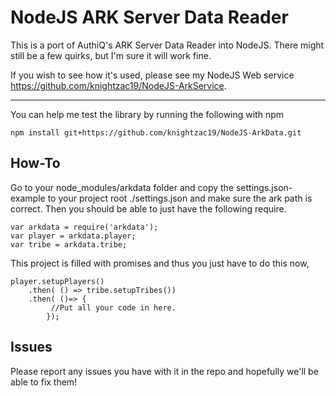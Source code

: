 # NodeJS ARK Server Data Reader

This is a port of AuthiQ's ARK Server Data Reader into NodeJS. There might still be a few quirks, but I'm sure it will work fine.

If you wish to see how it's used, please see my NodeJS Web service https://github.com/knightzac19/NodeJS-ArkService.

----
You can help me test the library by running the following with npm

```npm install git+https://github.com/knightzac19/NodeJS-ArkData.git```

## How-To

Go to your node_modules/arkdata folder and copy the settings.json-example to your project root ./settings.json and make sure the ark path is correct.
Then you should be able to just have the following require.

```
var arkdata = require('arkdata');
var player = arkdata.player;
var tribe = arkdata.tribe;
```

This project is filled with promises and thus you just have to do this now,

```
player.setupPlayers()
	.then( () => tribe.setupTribes())
	.then( ()=> {
		 //Put all your code in here.
		});
```

## Issues

Please report any issues you have with it in the repo and hopefully we'll be able to fix them!
